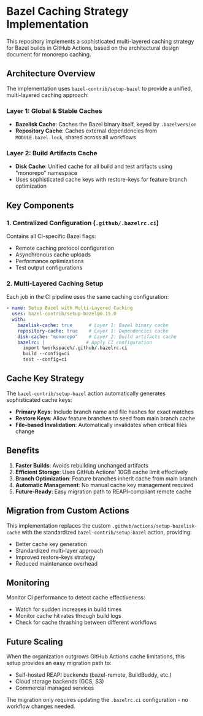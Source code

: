 # Bazel Caching Strategy Implementation

This repository implements a sophisticated multi-layered caching strategy for Bazel builds in GitHub Actions, based on the architectural design document for monorepo caching.

## Architecture Overview

The implementation uses `bazel-contrib/setup-bazel` to provide a unified, multi-layered caching approach:

### Layer 1: Global & Stable Caches
- **Bazelisk Cache**: Caches the Bazel binary itself, keyed by `.bazelversion`
- **Repository Cache**: Caches external dependencies from `MODULE.bazel.lock`, shared across all workflows

### Layer 2: Build Artifacts Cache
- **Disk Cache**: Unified cache for all build and test artifacts using "monorepo" namespace
- Uses sophisticated cache keys with restore-keys for feature branch optimization

## Key Components

### 1. Centralized Configuration (`.github/.bazelrc.ci`)
Contains all CI-specific Bazel flags:
- Remote caching protocol configuration
- Asynchronous cache uploads
- Performance optimizations
- Test output configurations

### 2. Multi-Layered Caching Setup
Each job in the CI pipeline uses the same caching configuration:
```yaml
- name: Setup Bazel with Multi-Layered Caching
  uses: bazel-contrib/setup-bazel@0.15.0
  with:
    bazelisk-cache: true      # Layer 1: Bazel binary cache
    repository-cache: true    # Layer 1: Dependencies cache
    disk-cache: "monorepo"    # Layer 2: Build artifacts cache
    bazelrc: |               # Apply CI configuration
      import %workspace%/.github/.bazelrc.ci
      build --config=ci
      test --config=ci
```

## Cache Key Strategy

The `bazel-contrib/setup-bazel` action automatically generates sophisticated cache keys:

- **Primary Keys**: Include branch name and file hashes for exact matches
- **Restore Keys**: Allow feature branches to seed from main branch cache
- **File-based Invalidation**: Automatically invalidates when critical files change

## Benefits

1. **Faster Builds**: Avoids rebuilding unchanged artifacts
2. **Efficient Storage**: Uses GitHub Actions' 10GB cache limit effectively
3. **Branch Optimization**: Feature branches inherit cache from main branch
4. **Automatic Management**: No manual cache key management required
5. **Future-Ready**: Easy migration path to REAPI-compliant remote cache

## Migration from Custom Actions

This implementation replaces the custom `.github/actions/setup-bazelisk-cache` with the standardized `bazel-contrib/setup-bazel` action, providing:
- Better cache key generation
- Standardized multi-layer approach
- Improved restore-keys strategy
- Reduced maintenance overhead

## Monitoring

Monitor CI performance to detect cache effectiveness:
- Watch for sudden increases in build times
- Monitor cache hit rates through build logs
- Check for cache thrashing between different workflows

## Future Scaling

When the organization outgrows GitHub Actions cache limitations, this setup provides an easy migration path to:
- Self-hosted REAPI backends (bazel-remote, BuildBuddy, etc.)
- Cloud storage backends (GCS, S3)
- Commercial managed services

The migration only requires updating the `.bazelrc.ci` configuration - no workflow changes needed.
